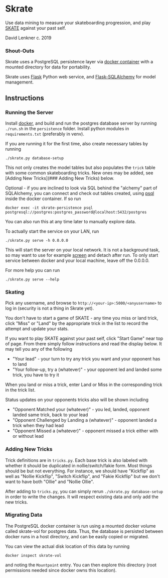 # Skrate

Use data mining to measure your skateboarding progression, and play
[SKATE](https://en.wikipedia.org/wiki/Game_of_Skate) against your past self.

David Lenkner
c. 2019

### Shout-Outs

Skrate uses a PostgreSQL persistence layer via [docker container](https://hub.docker.com/_/postgres)
with a mounted directory for data for portability.

Skrate uses [Flask](https://www.palletsprojects.com/p/flask/) Python web service, and
[Flask-SQLAlchemy](https://flask-sqlalchemy.palletsprojects.com/en/2.x/) for model management.

## Instructions

### Running the Server

Install [docker](https://docs.docker.com/install/linux/docker-ce/ubuntu/), and build and run the
postgres database server by running `./run.sh` in the `persistence` folder. Install python modules
in `requirements.txt` (preferably in venv).

If you are running it for the first time, also create necessary tables by running

	./skrate.py database-setup

This not only creates the model tables but also populates the `trick` table with some common
skateboarding tricks. New ones may be added, see [Adding New Tricks](### Adding New Tricks) below.

Optional - if you are inclined to look via SQL behind the "alchemy" part of SQLAlchemy, you can connect
and check out tables created, using [psql](http://www.postgresqltutorial.com/install-postgresql/) inside
the docker container. If so run

	docker exec -it skrate-persistence psql postgresql://postgres:postgres_password@localhost:5432/postgres

You can also run this at any time later to manually explore data.

To actually start the service on your LAN, run

	./skrate.py serve -h 0.0.0.0

This will start the server on your local network. It is not a background task, so may want to use
for example [screen](https://linuxize.com/post/how-to-use-linux-screen/) and detach after run. To only
start service between docker and your local machine, leave off the 0.0.0.0.

For more help you can run

	./skrate.py serve --help

### Skating

Pick any username, and browse to `http://<your-ip>:5000/<anyusername>` to log in (security is not a
thing in Skrate yet).

You don't have to start a game of SKATE - any time you miss or land trick, click "Miss" or "Land" by
the appropriate trick in the list to record the attempt and update your stats.

If you want to play SKATE against your past self, click "Start Game" near top of page. From there
simply follow instructions and read the display below. It may tell you any of the following

* "Your lead" - your turn to try any trick you want and your opponent has to land
* "Your follow-up, try a (whatever)" - your opponent led and landed some trick, you have to try it

When you land or miss a trick, enter Land or Miss in the corresponding trick in the trick list.

Status updates on your opponents tricks also will be shown including

* "Opponent Matched your (whatever)" - you led, landed, opponent landed same trick, back to your lead
* "Opponent Challenged by Landing a (whatever)" - opponent landed a trick when they had lead
* "Opponent Missed a (whatever)" - opponent missed a trick either with or without lead
 
### Adding New Tricks

Trick definitions are in `tricks.py`. Each base trick is also labeled with whether it should be
duplicated in nollie/switch/fakie form. Most things should be but not everything. For instance,
we should have "Kickflip" as well as "Nollie Kickflip", "Switch Kickflip", and "Fakie Kickflip"
but we don't want to have both "Ollie" and "Nollie Ollie".

After adding to `tricks.py`, you can simply rerun `./skrate.py database-setup` in order to write
the changes. It will respect existing data and only add the new tricks.

### Migrating Data

The PostgreSQL docker container is run using a mounted docker volume called skrate-vol for postgres
data. Thus, the database is persisted between docker runs in a host directory, and can be easily
copied or migrated.

You can view the actual disk location of this data by running

	docker inspect skrate-vol

and noting the `Mountpoint` entry. You can then explore this directory (root permissions needed
since docker owns this location).
